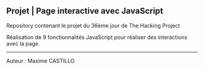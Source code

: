Projet | Page interactive avec JavaScript
--------------------------------------------

Repository contenant le projet du 36ème jour de The Hacking Project

Réalisation de 9 fonctionnalités JavaScript pour réaliser des interactions avec la page.

--------------------------------------------
Auteur : Maxime CASTILLO